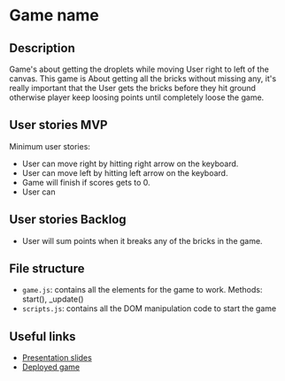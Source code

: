 # Game name

<!-- When you finish, add a nice screenshot of your game -->
<!--[<img src="./img/page.png">]()-->

## Description

Game's about getting the droplets while moving User right to left of the canvas.
This game is About getting all the bricks without missing any, it's really important that the User gets the bricks before they hit ground otherwise player keep loosing points until completely loose the game.

## User stories MVP

Minimum user stories:

- User can move right by hitting right arrow on the keyboard.
- User can move left by hitting left arrow on the keyboard.
- Game will finish if scores gets to 0.
- User can

## User stories Backlog

- User will sum points when it breaks any of the bricks in the game.

## File structure

- <code>game.js</code>: contains all the elements for the game to work. Methods: start(), \_update()
- <code>scripts.js</code>: contains all the DOM manipulation code to start the game

## Useful links

<!-- When you finish, add these links and commit -->

- [Presentation slides]()
- [Deployed game]()
